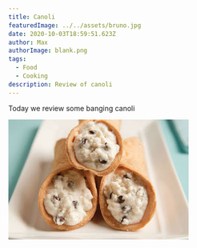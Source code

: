 ```yaml
---
title: Canoli
featuredImage: ../../assets/bruno.jpg
date: 2020-10-03T18:59:51.623Z
author: Max
authorImage: blank.png
tags:
  - Food
  - Cooking
description: Review of canoli
---
```

Today we review some banging canoli

![Canoli](2_classic_cannolis_hostedlargeurl.jpg "Yummy Canoli")